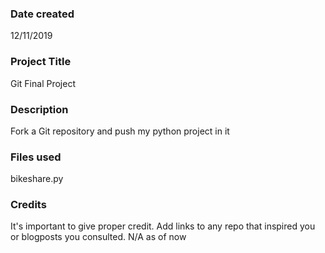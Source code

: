 ### Date created
12/11/2019

### Project Title
Git Final Project

### Description
Fork a Git repository and push my python project in it

### Files used
bikeshare.py

### Credits
It's important to give proper credit. Add links to any repo that inspired you or blogposts you consulted.
N/A as of now

